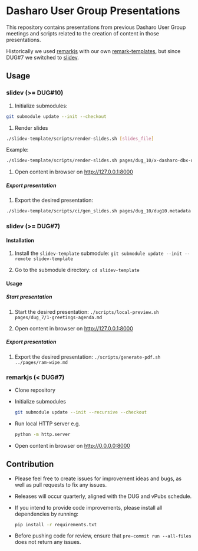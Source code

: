 # Dasharo User Group Presentations
<!--
SPDX-FileCopyrightText: 2025 3mdeb <contact@3mdeb.com>

SPDX-License-Identifier: CC-BY-SA-4.0
-->

This repository contains presentations from previous Dasharo User Group
meetings and scripts related to the creation of content in those presentations.

Historically we used [remarkjs](https://github.com/remarkjs/remark) with our
own [remark-templates](https://github.com/3mdeb/remark-templates), but since
DUG#7 we switched to [slidev](https://sli.dev/).

## Usage

### slidev (>= DUG#10)

1. Initialize submodules:

```sh
git submodule update --init --checkout
```

1. Render slides

```sh
./slidev-template/scripts/render-slides.sh [slides_file]
```

Example:

```sh
./slidev-template/scripts/render-slides.sh pages/dug_10/x-dasharo-dbx-uc-ci.md
```

1. Open content in browser on <http://127.0.0.1:8000>

##### Export presentation

1. Export the desired presentation:

```sh
./slidev-template/scripts/ci/gen_slides.sh pages/dug_10/dug10.metadata
```

### slidev (>= DUG#7)

#### Installation

1. Install the `slidev-template` submodule:
    `git submodule update --init --remote slidev-template`

2. Go to the submodule directory:
    `cd slidev-template`

#### Usage

##### Start presentation

1. Start the desired presentation:
    `./scripts/local-preview.sh pages/dug_7/1-greetings-agenda.md`

2. Open content in browser on <http://127.0.0.1:8000>

##### Export presentation

1. Export the desired presentation:
    `./scripts/generate-pdf.sh ../pages/ram-wipe.md`

### remarkjs (< DUG#7)

- Clone repository
- Initialize submodules

  ```bash
  git submodule update --init --recursive --checkout
  ```

- Run local HTTP server e.g.

  ```bash
  python -m http.server
  ```

- Open content in browser on http://0.0.0.0:8000

## Contribution

- Please feel free to create issues for improvement ideas and bugs, as well as
  pull requests to fix any issues.
- Releases will occur quarterly, aligned with the DUG and vPubs schedule.
- If you intend to provide code improvements, please install all dependencies
  by running:

  ```bash
  pip install -r requirements.txt
  ```

- Before pushing code for review, ensure that `pre-commit run --all-files` does
  not return any issues.
